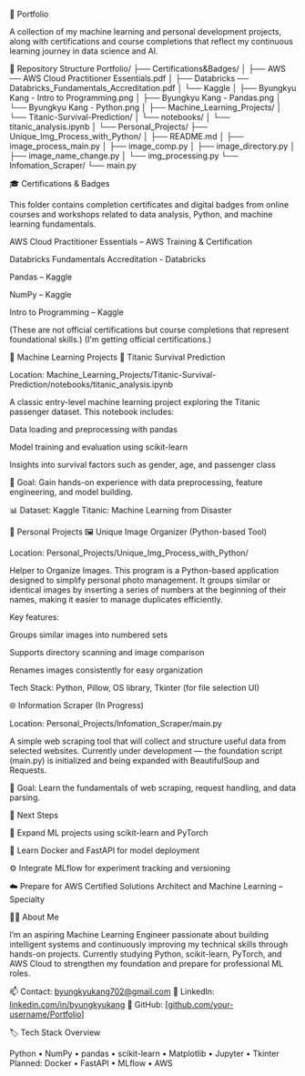 🧠 Portfolio

A collection of my machine learning and personal development projects, along with certifications and course completions that reflect my continuous learning journey in data science and AI.

📁 Repository Structure
Portfolio/
├── Certifications&Badges/
│   ├── AWS ── AWS Cloud Practitioner Essentials.pdf
│   ├── Databricks ── Databricks_Fundamentals_Accreditation.pdf
│   └── Kaggle 
│       ├── Byungkyu Kang - Intro to Programming.png
│       ├── Byungkyu Kang - Pandas.png
│       └── Byungkyu Kang - Python.png
│
├── Machine_Learning_Projects/
│   └── Titanic-Survival-Prediction/
│       └── notebooks/
│           └── titanic_analysis.ipynb
│
└── Personal_Projects/
    ├── Unique_Img_Process_with_Python/
    │   ├── README.md
    │   ├── image_process_main.py
    │   ├── image_comp.py
    │   ├── image_directory.py
    │   ├── image_name_change.py
    │   └── img_processing.py
    └── Infomation_Scraper/
        └── main.py

🎓 Certifications & Badges

This folder contains completion certificates and digital badges from online courses and workshops related to data analysis, Python, and machine learning fundamentals.

AWS Cloud Practitioner Essentials – AWS Training & Certification

Databricks Fundamentals Accreditation - Databricks

Pandas – Kaggle

NumPy – Kaggle 

Intro to Programming – Kaggle

(These are not official certifications but course completions that represent foundational skills.)
(I'm getting official certifications.)

🤖 Machine Learning Projects
🧩 Titanic Survival Prediction

Location: Machine_Learning_Projects/Titanic-Survival-Prediction/notebooks/titanic_analysis.ipynb

A classic entry-level machine learning project exploring the Titanic passenger dataset.
This notebook includes:

Data loading and preprocessing with pandas

Model training and evaluation using scikit-learn

Insights into survival factors such as gender, age, and passenger class

🧠 Goal: Gain hands-on experience with data preprocessing, feature engineering, and model building.

📊 Dataset: Kaggle Titanic: Machine Learning from Disaster

🧰 Personal Projects
🖼️ Unique Image Organizer (Python-based Tool)

Location: Personal_Projects/Unique_Img_Process_with_Python/

Helper to Organize Images.
This program is a Python-based application designed to simplify personal photo management.
It groups similar or identical images by inserting a series of numbers at the beginning of their names, making it easier to manage duplicates efficiently.

Key features:

Groups similar images into numbered sets

Supports directory scanning and image comparison

Renames images consistently for easy organization

Tech Stack: Python, Pillow, OS library, Tkinter (for file selection UI)

🌐 Information Scraper (In Progress)

Location: Personal_Projects/Infomation_Scraper/main.py

A simple web scraping tool that will collect and structure useful data from selected websites.
Currently under development — the foundation script (main.py) is initialized and being expanded with BeautifulSoup and Requests.

🧠 Goal: Learn the fundamentals of web scraping, request handling, and data parsing.

🚀 Next Steps

🧩 Expand ML projects using scikit-learn and PyTorch

🐳 Learn Docker and FastAPI for model deployment

⚙️ Integrate MLflow for experiment tracking and versioning

☁️ Prepare for AWS Certified Solutions Architect and Machine Learning – Specialty

🧑‍💻 About Me

I’m an aspiring Machine Learning Engineer passionate about building intelligent systems and continuously improving my technical skills through hands-on projects.
Currently studying Python, scikit-learn, PyTorch, and AWS Cloud to strengthen my foundation and prepare for professional ML roles.

📫 Contact: [byungkyukang702@gmail.com](mailto:byungkyukang702@gmail.com)
💼 LinkedIn: [linkedin.com/in/byungkyukang](https://www.linkedin.com/in/byungkyukang)
📁 GitHub: [[github.com/your-username/Portfolio](https://github.com/ByungkyuKang/Portfolio)]

🏷️ Tech Stack Overview

Python • NumPy • pandas • scikit-learn • Matplotlib • Jupyter • Tkinter
Planned: Docker • FastAPI • MLflow • AWS
